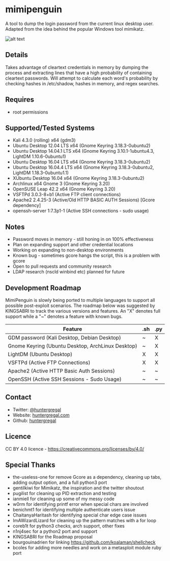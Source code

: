 # mimipenguin
A tool to dump the login password from the current linux desktop user. Adapted from the idea behind the popular Windows tool mimikatz. 

![alt text](http://i.imgur.com/BkDX9dF.png "MimiPenguin")

## Details
Takes advantage of cleartext credentials in memory by dumping the process and extracting lines that have a high probability of containing cleartext passwords. Will attempt to calculate each word's probability by checking hashes in /etc/shadow, hashes in memory, and regex searches.

## Requires
* root permissions

## Supported/Tested Systems
* Kali 4.3.0 (rolling) x64 (gdm3)
* Ubuntu Desktop 12.04 LTS x64 (Gnome Keyring 3.18.3-0ubuntu2)
* Ubuntu Desktop 14.04.1 LTS x64 (Gnome Keyring 3.10.1-1ubuntu4.3, LightDM 1.10.6-0ubuntu1)
* Ubuntu Desktop 16.04 LTS x64 (Gnome Keyring 3.18.3-0ubuntu2)
* Ubuntu Desktop 16.04.4 LTS x64 (Gnome Keyring 3.18.3-0ubuntu2, LightDM 1.18.3-0ubuntu1.1)
* XUbuntu Desktop 16.04 x64 (Gnome Keyring 3.18.3-0ubuntu2)
* Archlinux x64 Gnome 3 (Gnome Keyring 3.20)
* OpenSUSE Leap 42.2 x64 (Gnome Keyring 3.20)
* VSFTPd 3.0.3-8+b1 (Active FTP client connections)
* Apache2 2.4.25-3 (Active/Old HTTP BASIC AUTH Sessions) [Gcore dependency]
* openssh-server 1:7.3p1-1 (Active SSH connections - sudo usage)

## Notes
* Password moves in memory - still honing in on 100% effectiveness
* Plan on expanding support and other credential locations
* Working on expanding to non-desktop environments
* Known bug - sometimes gcore hangs the script, this is a problem with gcore
* Open to pull requests and community research
* LDAP research (nscld winbind etc) planned for future

## Development Roadmap
MimiPenguin is slowly being ported to multiple languages to support all possible post-exploit scenarios. The roadmap below was suggested by KINGSABRI to track the various versions and features. An "X" denotes full support while a "~" denotes a feature with known bugs.

| Feature                                           | .sh | .py |
|---------------------------------------------------|-----|-----|
| GDM password (Kali Desktop, Debian Desktop)       | ~   | X   |
| Gnome Keyring (Ubuntu Desktop, ArchLinux Desktop) | ~   | X   |
| LightDM (Ubuntu Desktop)                          | X   | X   |
| VSFTPd (Active FTP Connections)                   | X   | X   |
| Apache2 (Active HTTP Basic Auth Sessions)         | ~   | ~   |
| OpenSSH (Active SSH Sessions - Sudo Usage)        | ~   | ~   |

## Contact
* Twitter: [@huntergregal](https://twitter.com/HunterGregal)
* Website: [huntergregal.com](http://huntergregal.com)
* Github: [huntergregal](https://github.com/huntergregal)

## Licence
CC BY 4.0 licence - https://creativecommons.org/licenses/by/4.0/

## Special Thanks 
* the-useless-one for remove Gcore as a dependency, cleaning up tabs, adding output option, and a full python3 port
* gentilkiwi for Mimikatz, the inspiration and the twitter shoutout
* pugilist for cleaning up PID extraction and testing
* ianmiell for cleaning up some of my messy code
* w0rm for identifying printf error when special chars are involved
* benichmt1 for identifying multiple authenticate users issue
* ChaitanyaHaritash for identifying special char edge case issues
* ImAWizardLizard for cleaning up the pattern matches with a for loop
* coreb1t for python3 checks, arch support, other fixes
* n1nj4sec for a python2 port and support
* KINGSABRI for the Roadmap proposal
* bourgouinadrien for linking https://github.com/koalaman/shellcheck
* bcoles for adding more needles and work on a metasploit module ruby port
